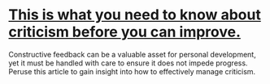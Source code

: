 
# [This is what you need to know about criticism before you can improve.](https://www.mindhaste.com/t/criticism/this-is-what-you-need-to-know-about-criticism-before-you-can-improve-83)

Constructive feedback can be a valuable asset for personal development, yet it must be handled with care to ensure it does not impede progress. Peruse this article to gain insight into how to effectively manage criticism.
    
